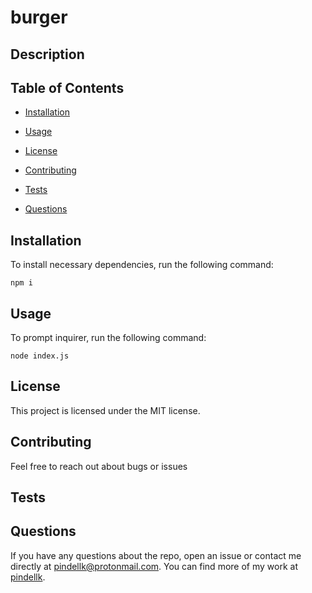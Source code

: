 # burger

## Description



## Table of Contents 

* [Installation](#installation)

* [Usage](#usage)

* [License](#license)

* [Contributing](#contributing)

* [Tests](#tests)

* [Questions](#questions)

## Installation

To install necessary dependencies, run the following command:

```
npm i
```

## Usage

To prompt inquirer, run the following command:

```
node index.js
```

## License

This project is licensed under the MIT license.
  
## Contributing

Feel free to reach out about bugs or issues

## Tests



## Questions

If you have any questions about the repo, open an issue or contact me directly at pindellk@protonmail.com. You can find more of my work at [pindellk](https://github.com/pindellk/).

